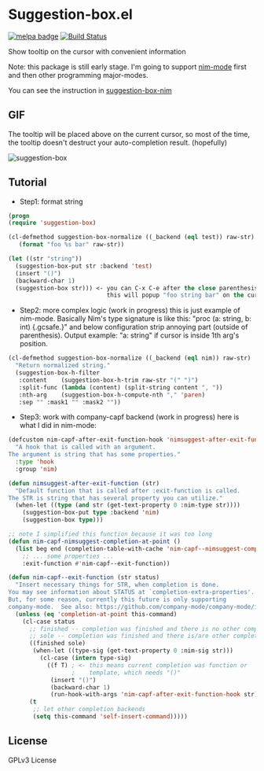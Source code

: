 # Suggestion-box.el
[melpa-link]: http://melpa.org/#/suggestion-box
[melpa-badge]: http://melpa.org/packages/suggestion-box-badge.svg
[![melpa badge][melpa-badge]][melpa-link]
[![Build Status](https://travis-ci.org/yuutayamada/suggestion-box-el.svg?branch=master)](https://travis-ci.org/yuutayamada/suggestion-box-el)

Show tooltip on the cursor with convenient information

Note: this package is still early stage. I'm going to
support [nim-mode](https://github.com/nim-lang/nim-mode) first and
then other programming major-modes.

You can see the instruction in [suggestion-box-nim](https://github.com/yuutayamada/suggestion-box-nim-el)

## GIF

The tooltip will be placed above on the current cursor, so most of
the time, the tooltip doesn't destruct your auto-completion
result. (hopefully)

![suggestion-box](https://cloud.githubusercontent.com/assets/1082473/18810060/49ceac58-8241-11e6-9d4a-bc22d0844fec.gif)

## Tutorial

- Step1: format string

``` lisp
(progn
(require 'suggestion-box)

(cl-defmethod suggestion-box-normalize ((_backend (eql test)) raw-str)
   (format "foo %s bar" raw-str))

(let ((str "string"))
  (suggestion-box-put str :backend 'test)
  (insert "()")
  (backward-char 1)
  (suggestion-box str))) <- you can C-x C-e after the close parenthesis and
                            this will popup "foo string bar" on the cursor.

```

- Step2: more complex logic (work in progress)
  this is just example of nim-mode. Basically Nim's type signature is
  like this: "proc (a: string, b: int) {.gcsafe.}" and below
  configuration strip annoying part (outside of parenthesis).
  Output example: "a: string" if cursor is inside 1th arg's position.

``` lisp
(cl-defmethod suggestion-box-normalize ((_backend (eql nim)) raw-str)
  "Return normalized string."
  (suggestion-box-h-filter
   :content    (suggestion-box-h-trim raw-str "(" ")")
   :split-func (lambda (content) (split-string content ", "))
   :nth-arg    (suggestion-box-h-compute-nth "," 'paren)
   :sep "" :mask1 "" :mask2 ""))
```

- Step3: work with company-capf backend (work in progress)
  here is what I did in nim-mode:

``` lisp
(defcustom nim-capf-after-exit-function-hook 'nimsuggest-after-exit-function
  "A hook that is called with an argument.
The argument is string that has some properties."
  :type 'hook
  :group 'nim)

(defun nimsuggest-after-exit-function (str)
  "Default function that is called after :exit-function is called.
The STR is string that has several property you can utilize."
  (when-let ((type (and str (get-text-property 0 :nim-type str))))
    (suggestion-box-put type :backend 'nim)
    (suggestion-box type)))

;; note I simplified this function because it was too long
(defun nim-capf-nimsuggest-completion-at-point ()
  (list beg end (completion-table-with-cache 'nim-capf--nimsuggest-complete)
    ;; ... some properties ...
    :exit-function #'nim-capf--exit-function))

(defun nim-capf--exit-function (str status)
  "Insert necessary things for STR, when completion is done.
You may see information about STATUS at `completion-extra-properties'.
But, for some reason, currently this future is only supporting
company-mode.  See also: https://github.com/company-mode/company-mode/issues/583"
  (unless (eq 'completion-at-point this-command)
    (cl-case status
      ;; finished -- completion was finished and there is no other completion
      ;; sole -- completion was finished and there is/are other completion(s)
      ((finished sole)
       (when-let ((type-sig (get-text-property 0 :nim-sig str)))
         (cl-case (intern type-sig)
           ((f T) ; <- this means current completion was function or
                  ;    template, which needs "()"
            (insert "()")
            (backward-char 1)
            (run-hook-with-args 'nim-capf-after-exit-function-hook str)))))
      (t
       ;; let other completion backends
       (setq this-command 'self-insert-command)))))
```

## License
GPLv3 License
